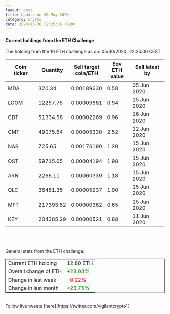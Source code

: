 ```yaml
---
layout: post
title: Update on 30 May 2020
category: crypto
date: 2020-05-30 22:25:06 +0200
---
```

<!-- Global site tag (gtag.js) - Google Analytics -->
<script async src="https://www.googletagmanager.com/gtag/js?id=UA-103831149-5"></script>
<script>
  window.dataLayer = window.dataLayer || [];
  function gtag(){dataLayer.push(arguments);}
  gtag('js', new Date());

  gtag('config', 'UA-103831149-5');
</script>


#### Current holdings from the ETH Challenge

The holding from the 10 ETH challenge as on: 05/30/2020, 22:25:06 CEST

|Coin ticker|Quantity|Sell target<br>coin/ETH|Eqv ETH<br>value|Sell latest by|
|-----------|--------|-----------|-----------|--------------|
MDA|320.34|  0.00189630|0.58|05 Jun 2020|
LOOM|12257.75|  0.00009681|0.94|15 Jun 2020|
CDT|51334.58|  0.00002269|0.96|16 Jun 2020|
CMT|49075.64|  0.00005330|2.52|12 Jun 2020|
NAS|725.65|  0.00176190|1.20|15 Jun 2020|
OST|59715.65|  0.00004194|1.98|15 Jun 2020|
ARN|2266.11|  0.00060339|1.18|15 Jun 2020|
QLC|36461.35|  0.00005937|1.90|15 Jun 2020|
MFT|217393.82|  0.00000362|0.65|15 Jun 2020|
KEY|204385.29|  0.00000521|0.88|11 Jun 2020|

<br>
<br>
<br>
General stats from the ETH challenge:

<table style="border:1px solid black;margin-left:auto;margin-right:auto;">
	<tbody>
	<tr>
		<td>Current ETH holding</td>
		<td>     12.80 ETH</td>
	</tr>
	<tr>
		<td>Overall change of ETH</td>
		<td><font color="green">+28.03%</font></td>
	</tr>
	<tr>
		<td>Change in last week</td>
		<td><font color="red">-0.22%</font></td>
	</tr>
	<tr>
		<td>Change in last month</td>
		<td><font color="green">+23.75%</font></td>
	</tr>
	</tbody>
</table>

<br>
Follow live tweets [here](https://twitter.com/vigilantcrypto1)
<br>
<br>